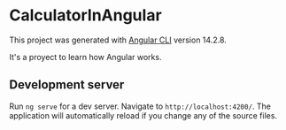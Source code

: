 # CalculatorInAngular

This project was generated with [Angular CLI](https://github.com/angular/angular-cli) version 14.2.8.

It's a proyect to learn how Angular works.

## Development server

Run `ng serve` for a dev server. Navigate to `http://localhost:4200/`. The application will automatically reload if you change any of the source files.
